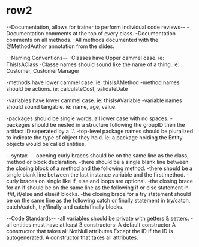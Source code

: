 # row2
--Documentation, allows for trainer to perform individual code reviews--
-Documentation comments at the top of every class.
-Documentation comments on all methods.
-All methods documented with the @MethodAuthor annotation from the slides.

--Naming Conventions--
-Classes have Upper cammel case. ie: ThisIsAClass
-Classe names should sound like the name of a thing. ie: Customer, CustomerManager

-methods have lower cammel case. ie: thisIsAMethod
-method names should be actions. ie: calculateCost, validateDate

-variables have lower cammel case. ie: thisIsAVariable
-variable names should sound tangable. ie: name, age, value.

-packages should be single words, all lower case with no spaces.
-packeges should be nested in a structure following the groupID then the artifact ID seperated by a '.'.
-top-level package names should be pluralized to indicate the type of object they hold. ie: a package holding the Entity objects would be called entities.

--syntax--
-opening curly braces should be on the same line as the class, method or block declaration.
-there should be a single blank line between the closing block of a method and the following method.
-there should be a single blank line between the last instance variable and the first method.
-curly braces on single like if, else and loops are optional.
-the closing brace for an if should be on the same line as the following if or else statement in if/if, if/else and else/if blocks.
-the closing brace for a try statement should be on the same line as the following catch or finally statement in try/catch, catch/catch, try/finally and catch/finally blocks.

--Code Standards--
-all variables should be private with getters & setters.
-all entities must have at least 3 constructors:
    A default constructor
    A constructor that takes all NotNull attributes Except the ID if the ID is autogenerated.
    A constructor that takes all attributes.

